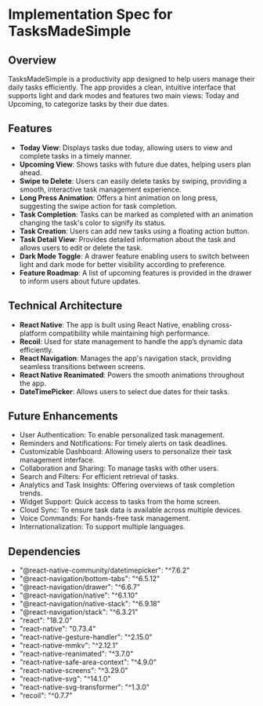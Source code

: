 # Implementation Spec for TasksMadeSimple

## Overview
TasksMadeSimple is a productivity app designed to help users manage their daily tasks efficiently. The app provides a clean, intuitive interface that supports light and dark modes and features two main views: Today and Upcoming, to categorize tasks by their due dates. 

## Features
- **Today View**: Displays tasks due today, allowing users to view and complete tasks in a timely manner.
- **Upcoming View**: Shows tasks with future due dates, helping users plan ahead.
- **Swipe to Delete**: Users can easily delete tasks by swiping, providing a smooth, interactive task management experience.
- **Long Press Animation**: Offers a hint animation on long press, suggesting the swipe action for task completion.
- **Task Completion**: Tasks can be marked as completed with an animation changing the task's color to signify its status.
- **Task Creation**: Users can add new tasks using a floating action button.
- **Task Detail View**: Provides detailed information about the task and allows users to edit or delete the task.
- **Dark Mode Toggle**: A drawer feature enabling users to switch between light and dark mode for better visibility according to preference.
- **Feature Roadmap**: A list of upcoming features is provided in the drawer to inform users about future updates.

## Technical Architecture
- **React Native**: The app is built using React Native, enabling cross-platform compatibility while maintaining high performance.
- **Recoil**: Used for state management to handle the app’s dynamic data efficiently.
- **React Navigation**: Manages the app's navigation stack, providing seamless transitions between screens.
- **React Native Reanimated**: Powers the smooth animations throughout the app.
- **DateTimePicker**: Allows users to select due dates for their tasks.

## Future Enhancements
- User Authentication: To enable personalized task management.
- Reminders and Notifications: For timely alerts on task deadlines.
- Customizable Dashboard: Allowing users to personalize their task management interface.
- Collaboration and Sharing: To manage tasks with other users.
- Search and Filters: For efficient retrieval of tasks.
- Analytics and Task Insights: Offering overviews of task completion trends.
- Widget Support: Quick access to tasks from the home screen.
- Cloud Sync: To ensure task data is available across multiple devices.
- Voice Commands: For hands-free task management.
- Internationalization: To support multiple languages.

## Dependencies
- "@react-native-community/datetimepicker": "^7.6.2"
- "@react-navigation/bottom-tabs": "^6.5.12"
- "@react-navigation/drawer": "^6.6.7"
- "@react-navigation/native": "^6.1.10"
- "@react-navigation/native-stack": "^6.9.18"
- "@react-navigation/stack": "^6.3.21"
- "react": "18.2.0"
- "react-native": "0.73.4"
- "react-native-gesture-handler": "^2.15.0"
- "react-native-mmkv": "^2.12.1"
- "react-native-reanimated": "^3.7.0"
- "react-native-safe-area-context": "^4.9.0"
- "react-native-screens": "^3.29.0"
- "react-native-svg": "^14.1.0"
- "react-native-svg-transformer": "^1.3.0"
- "recoil": "^0.7.7"
